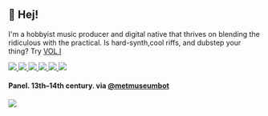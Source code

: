 <p>
  <h2>👋 Hej!</h2>
<p>I'm a hobbyist music producer and digital native that thrives on blending the ridiculous with the practical. Is hard-synth,cool riffs, and dubstep your thing? Try <a href="https://signalsiren.bandcamp.com/album/vol-i">VOL I</a></p>
 
<p> 
  <a href="https://mighil.com/">
    <img src="https://img.shields.io/badge/whois-mighil.com-red" />
  </a>  
  <a href="https://verfasor.com/">
    <img src="https://img.shields.io/badge/blog-verfasor.com-blueviolet" />
  </a>        
  <a href="https://wr8.in/">
    <img src="https://img.shields.io/badge/start-wr8.in-green" />
  </a> 
  <a href="mailto:verfasor@deadauthor.org">
    <img src="https://img.shields.io/badge/contact-email-important" />
  </a>   
<a href="https://twitter.com/verfasor">
    <img src="https://img.shields.io/twitter/follow/verfasor?style=social" /> 
</a>
<a href="https://github.com/verfasor">
    <img src="https://img.shields.io/github/followers/verfasor?label=verfasor&logo=GitHub&style=social" />
</a>  
 
<h4>Panel. 13th–14th century. via <a href="https://twitter.com/metmuseumbot">@metmuseumbot</a></h4><p> <img align="center" src='https://64.media.tumblr.com/deb0cfffa2122bb8cefc69149df1a40f/c6b29ea64245ac5a-2a/s1280x1920/f05a001985d356b929269c28f50add1d542a74c1.jpg'></p>